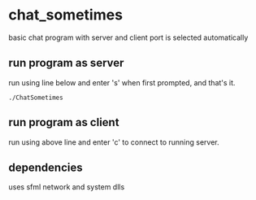 # chat_sometimes
basic chat program with server and client
port is selected automatically

## run program as server
run using line below and enter 's' when first prompted, and that's it.
```
./ChatSometimes
```

## run program as client
run using above line and enter 'c' to connect to running server.

## dependencies
uses sfml network and system dlls
